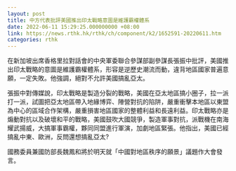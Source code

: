 ```yaml
---
layout: post
title: 中方代表批評美國推出印太戰略意圖是維護霸權體系
date: 2022-06-11 15:29:25.000000000 +08:00
link: https://news.rthk.hk/rthk/ch/component/k2/1652591-20220611.htm
categories: rthk
---
```


在新加坡出席香格里拉對話會的中央軍委聯合參謀部副參謀長張振中批評，美國推出印太戰略的意圖是維護霸權體系，形容是逆歷史潮流而動，違背地區國家普遍意願，一定失敗。他強調，絕對不允許美國搞亂亞太。

張振中對傳媒說，印太戰略是製造分裂的戰略，美國在亞太地區搞小圈子，拉一派打一派，試圖把亞太地區帶入地緣博弈、陣營對抗的陷阱，嚴重衝擊本地區以東盟為中心的區域合作架構，嚴重損害地區國家的整體利益和長遠利益。印太戰略亦是煽動對抗以及破壞和平的戰略，美國鼓吹大國競爭，製造軍事對抗，派戰機在南海耀武揚威，大搞軍事霸權，夥同同盟進行軍演，加劇地區緊張。他指出，美國已經搞亂中東、歐洲，反問還想搞亂亞太?

國務委員兼國防部長魏鳳和將於明天就「中國對地區秩序的願景」議題作大會發言。
